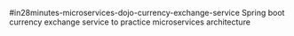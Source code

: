 #in28minutes-microservices-dojo-currency-exchange-service
Spring boot currency exchange service to practice microservices architecture
